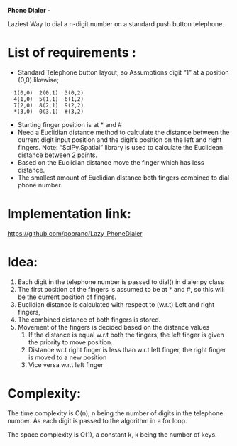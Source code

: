 **Phone Dialer -**

Laziest Way to dial a n-digit number on a standard push button telephone.

# List of requirements :
- Standard Telephone button layout, so Assumptions digit “1” at a position (0,0) likewise; 

```
  1(0,0)  2(0,1)  3(0,2)
  4(1,0)  5(1,1)  6(1,2)
  7(2,0)  8(2,1)  9(2,2)
  *(3,0)  0(3,1)  #(3,2)
```


- Starting finger position is at * and #
- Need a Euclidian distance method to calculate the distance between the current digit input position and the digit’s position on the     left and right fingers. Note: “SciPy.Spatial” library is used to calculate the Euclidean distance between 2 points.
- Based on the Euclidian distance move the finger which has less distance.
- The smallest amount of Euclidian distance both fingers combined to dial phone number. 
 

# Implementation link: 

https://github.com/pooranc/Lazy_PhoneDialer 

# Idea:

1. Each digit in the telephone number is passed to dial() in dialer.py class
2. The first position of the fingers is assumed to be at * and #, so this will be the current position of fingers. 
3. Euclidian distance is calculated with respect to (w.r.t) Left and right fingers,
4. The combined distance of both fingers is stored.
5. Movement of the fingers is decided based on the distance values
    1.	If the distance is equal w.r.t both the fingers, the left finger is given the priority to move position.
    2.	Distance wr.t right finger is less than w.r.t left finger, the right finger is moved to a new position
    3.	Vice versa w.r.t left finger

# Complexity: 

The time complexity is O(n), n being the number of digits in the telephone number. As each digit is passed to the algorithm in a for loop.

The space complexity is O(1), a constant k, k being the number of keys.


